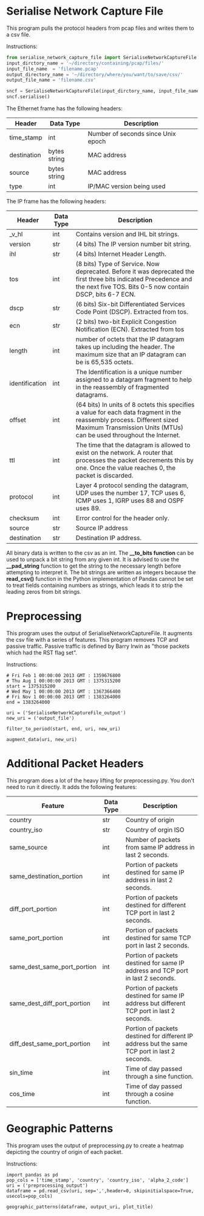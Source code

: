 <h1>Serialise Network Capture File</h1>

This program pulls the protocol headers from pcap files and writes them to
a csv file.

Instructions:
```python
from serialise_network_capture_file import SerialiseNetworkCaptureFile
input_dirctory_name = '~/directory/containing/pcap/files/'
input_file_name  = 'filename.pcap'
output_directory_name = '~/directory/where/you/want/to/save/csv/'
output_file_name = 'filename.csv'

sncf = SerialiseNetworkCaptureFile(input_dirctory_name, input_file_name, output_directory_name, output_file_name)
sncf.serialise()
```


The Ethernet frame has the following headers:

Header | Data Type | Description
---------- | ---------- | ----------------
time_stamp | int |Number of seconds since Unix epoch
destination | bytes string | MAC address
source | bytes string | MAC address
type | int | IP/MAC version being used

The IP frame has the following headers:

Header | Data Type | Description
--- | --- | ---     
_v_hl | int | Contains version and IHL bit strings.
version | str | (4 bits) The IP version number bit string.
ihl | str  | (4 bits) Internet Header Length.
tos | int | (8 bits) Type of Service. Now deprecated. Before it was deprecated the first three bits indicated Precedence and the next five TOS. Bits 0-5 now contain DSCP, bits 6-7 ECN.
dscp | str | (6 bits) Six-bit Differentiated Services Code Point (DSCP). Extracted from tos.
ecn | str | (2 bits) two-bit Explicit Congestion Notification (ECN). Extracted from tos
length | int | number of octets that the IP datagram takes up including the header. The maximum size that an IP datagram can be is 65,535 octets.
identification | int | The Identification is a unique number assigned to a datagram fragment to help in the reassembly of fragmented datagrams.
offset | int | (64 bits) In units of 8 octets this specifies a value for each data fragment in the reassembly process. Different sized Maximum Transmission Units (MTUs) can be used throughout the Internet.
ttl | int | The time that the datagram is allowed to exist on the network. A router that processes the packet decrements this by one. Once the value reaches 0, the packet is discarded.
protocol | int | Layer 4 protocol sending the datagram, UDP uses the number 17, TCP uses 6, ICMP uses 1, IGRP uses 88 and OSPF uses 89.
checksum | int | Error control for the header only.
source | str | Source IP address
destination | str | Destination IP address.

All binary data is written to the csv as an int. The **__to_bits function** can be used to unpack a bit string from any given int. 
It is advised to use the **__pad_string** function to get the string to the necessary length before attempting to interpret it. The bit strings are written as integers because the **read_csv()** function in the Python implementation of Pandas cannot be set to treat fields containing numbers as strings, which leads it to strip the leading zeros from bit strings.

<h1>Preprocessing</h1>

This program uses the output of SerialiseNetworkCaptureFile. It augments the csv file with a series of features. This program removes TCP and passive traffic. Passive traffic is defined by Barry Irwin as "those packets which had the RST flag set". 



Instructions:
```
# Fri Feb 1 00:00:00 2013 GMT : 1359676800
# Thu Aug 1 00:00:00 2013 GMT : 1375315200
start = 1375315200
# Wed May 1 00:00:00 2013 GMT : 1367366400
# Fri Nov 1 00:00:00 2013 GMT : 1383264000
end = 1383264000

uri = ('SerialiseNetworkCaptureFile_output')
new_uri = ('output_file')

filter_to_period(start, end, uri, new_uri)

augment_data(uri, new_uri)
```
<h1>Additional Packet Headers</h1>
This program does a lot of the heavy lifting for preprocessing.py. You don't need to run it directly.
It adds the following features:

Feature | Data Type | Description
--- | --- | ---
country | str | Country of origin
country_iso | str | Country of orgin ISO
same_source | int | Number of packets from same IP address in last 2 seconds.
same_destination_portion | int | Portion of packets destined for same IP address in last 2 seconds.
diff_port_portion | int | Portion of packets destined for different TCP port in last 2 seconds.
same_port_portion | int | Portion of packets destined for same TCP port in last 2 seconds.
same_dest_same_port_portion | int | Portion of packets destined for same IP address and TCP port in last 2 seconds.
same_dest_diff_port_portion | int | Portion of packets destined for same IP address  but different TCP port in last 2 seconds.
diff_dest_same_port_portion | int | Portion of packets destined for different IP address but the same TCP port in last 2 seconds.
sin_time | int | Time of day passed through a sine function.
cos_time | int | Time of day passed through a cosine function.

<h1>Geographic Patterns</h1>

This program uses the output of preprocessing.py to create a heatmap depicting the country of origin of each packet.

Instructions:

```
import pandas as pd
pop_cols = ['time_stamp', 'country', 'country_iso', 'alpha_2_code']
uri = ('preprocessing_output')
dataframe = pd.read_csv(uri, sep=',',header=0, skipinitialspace=True, usecols=pop_cols)

geographic_patterns(dataframe, output_uri, plot_title)

```

